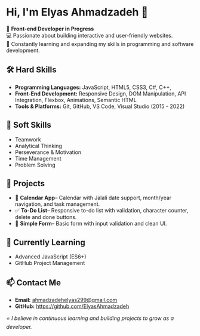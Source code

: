 
# Hi, I'm Elyas Ahmadzadeh 👋

🎯 **Front-end Developer in Progress**  
💻 Passionate about building interactive and user-friendly websites.  
🚀 Constantly learning and expanding my skills in programming and software development.



## 🛠 Hard Skills
- **Programming Languages:** JavaScript, HTML5, CSS3, C#, C++,  
- **Front-End Development:** Responsive Design, DOM Manipulation, API Integration, Flexbox, Animations, Semantic HTML
- **Tools & Platforms:** Git, GitHub, VS Code, Visual Studio (2015 - 2022) 



## 🤝 Soft Skills
- Teamwork
- Analytical Thinking  
- Perseverance & Motivation
- Time Management
- Problem Solving



## 📂 Projects
- 📅 **Calendar App**– Calendar with Jalali date support, month/year navigation, and task management.  
- ✅ **To-Do List**– Responsive to-do list with validation, character counter, delete and done buttons.  
- 📝 **Simple Form**– Basic form with input validation and clean UI.



## 🌱 Currently Learning
- Advanced JavaScript (ES6+)
- GitHub Project Management



## 📫 Contact Me
- **Email:** ahmadzadehelyas299@gmail.com  
- **GitHub:**  https://github.com/ElyasAhmadzadeh

 

⭐ *I believe in continuous learning and building projects to grow as a developer.*

